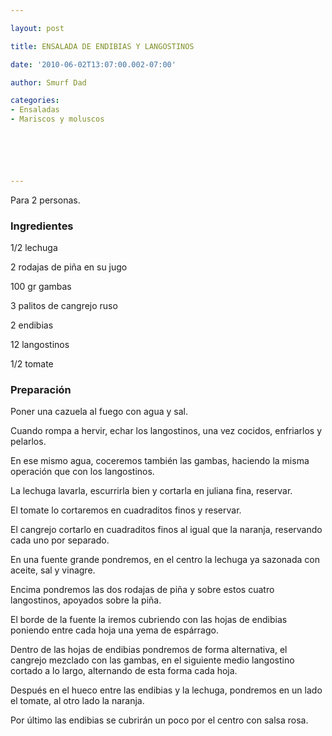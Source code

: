 ```yaml
---

layout: post

title: ENSALADA DE ENDIBIAS Y LANGOSTINOS

date: '2010-06-02T13:07:00.002-07:00'

author: Smurf Dad

categories:
- Ensaladas
- Mariscos y moluscos






---
```


Para 2 personas.

<h3>Ingredientes</h3>

1/2 lechuga

2 rodajas de piña en su jugo

100 gr gambas

3 palitos de cangrejo ruso

2 endibias

12 langostinos

1/2 tomate

<h3>Preparación</h3>

Poner una cazuela al fuego con agua y sal.

Cuando rompa a hervir, echar los langostinos, una vez cocidos, enfriarlos y pelarlos.

En ese mismo agua, coceremos también las gambas, haciendo la misma operación que con los langostinos.

La lechuga lavarla, escurrirla bien y cortarla en juliana fina, reservar.

El tomate lo cortaremos en cuadraditos finos y reservar.

El cangrejo cortarlo en cuadraditos finos al igual que la naranja, reservando cada uno por separado.

En una fuente grande pondremos, en el centro la lechuga ya sazonada con aceite, sal y vinagre.

Encima pondremos las dos rodajas de piña y sobre estos cuatro langostinos, apoyados sobre la piña.

El borde de la fuente la iremos cubriendo con las hojas de endibias poniendo entre cada hoja una yema de espárrago.

Dentro de las hojas de endibias pondremos de forma alternativa, el cangrejo mezclado con las gambas, en el siguiente medio langostino cortado a lo largo, alternando de esta forma cada hoja.

Después en el hueco entre las endibias y la lechuga, pondremos en un lado el tomate, al otro lado la naranja.

Por último las endibias se cubrirán un poco por el centro con salsa rosa.